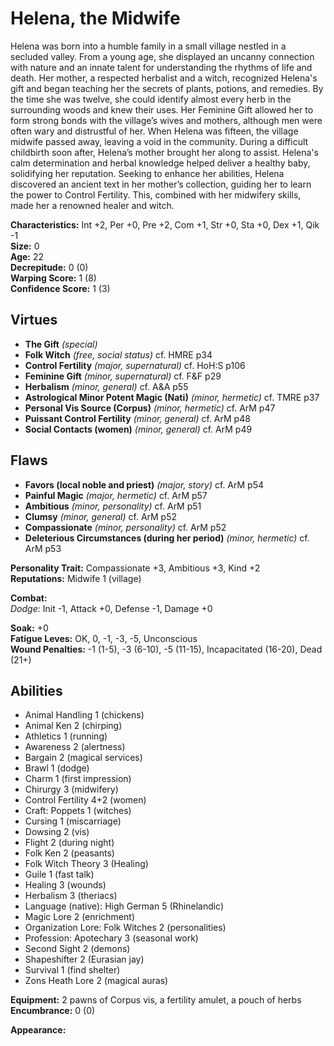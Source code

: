 # Helena, the Midwife
Helena was born into a humble family in a small village nestled in a secluded valley. From a young age, she displayed an uncanny connection with nature and an innate talent for understanding the rhythms of life and death. Her mother, a respected herbalist and a witch, recognized Helena's gift and began teaching her the secrets of plants, potions, and remedies. By the time she was twelve, she could identify almost every herb in the surrounding woods and knew their uses. Her Feminine Gift allowed her to form strong bonds with the village’s wives and mothers, although men were often wary and distrustful of her.
When Helena was fifteen, the village midwife passed away, leaving a void in the community. During a difficult childbirth soon after, Helena’s mother brought her along to assist. Helena's calm determination and herbal knowledge helped deliver a healthy baby, solidifying her reputation. Seeking to enhance her abilities, Helena discovered an ancient text in her mother’s collection, guiding her to learn the power to Control Fertility. This, combined with her midwifery skills, made her a renowned healer and witch.

**Characteristics:** Int +2, Per +0, Pre +2, Com +1, Str +0, Sta +0, Dex +1, Qik -1  
**Size:** 0  
**Age:** 22  
**Decrepitude:** 0 (0)  
**Warping Score:** 1 (8)  
**Confidence Score:** 1 (3)  
## Virtues  
- **The Gift** _(special)_  
- **Folk Witch** _(free, social status)_ cf. HMRE p34
- **Control Fertility** _(major, supernatural)_ cf. HoH:S p106
- **Feminine Gift** _(minor, supernatural)_ cf. F&F p29
- **Herbalism** _(minor, general)_ cf. A&A p55
- **Astrological Minor Potent Magic (Nati)** _(minor, hermetic)_ cf. TMRE p37
- **Personal Vis Source (Corpus)** _(minor, hermetic)_ cf. ArM p47
- **Puissant Control Fertility** _(minor, general)_ cf. ArM p48  
- **Social Contacts (women)** _(minor, general)_ cf. ArM p49
## Flaws  
- **Favors (local noble and priest)** _(major, story)_ cf. ArM p54
- **Painful Magic** _(major, hermetic)_ cf. ArM p57
- **Ambitious** _(minor, personality)_ cf. ArM p51
- **Clumsy** _(minor, general)_ cf. ArM p52
- **Compassionate** _(minor, personality)_ cf. ArM p52
- **Deleterious Circumstances (during her period)** _(minor, hermetic)_ cf. ArM p53  
  
**Personality Trait:** Compassionate +3, Ambitious +3, Kind +2  
**Reputations:** Midwife 1 (village)  
  
**Combat:**  
*Dodge*: Init -1, Attack +0, Defense -1, Damage +0  
  
**Soak:** +0  
**Fatigue Leves:** OK, 0, -1, -3, -5, Unconscious  
**Wound Penalties:** -1 (1-5), -3 (6-10), -5 (11-15), Incapacitated (16-20), Dead (21+)  
## Abilities  
+ Animal Handling 1 (chickens)  
+ Animal Ken 2 (chirping)  
+ Athletics 1 (running)  
+ Awareness 2 (alertness)  
+ Bargain 2 (magical services)  
+ Brawl 1 (dodge)  
+ Charm 1 (first impression)  
+ Chirurgy 3 (midwifery)  
+ Control Fertility 4+2 (women)  
+ Craft: Poppets 1 (witches)  
+ Cursing 1 (miscarriage)  
+ Dowsing 2 (vis)  
+ Flight 2 (during night)  
+ Folk Ken 2 (peasants)  
+ Folk Witch Theory 3 (Healing)  
+ Guile 1 (fast talk)  
+ Healing 3 (wounds)  
+ Herbalism 3 (theriacs)  
+ Language (native): High German 5 (Rhinelandic)  
+ Magic Lore 2 (enrichment)
+ Organization Lore: Folk Witches 2 (personalities)
+ Profession: Apotechary 3 (seasonal work)  
+ Second Sight 2 (demons)  
+ Shapeshifter 2 (Eurasian jay)  
+ Survival 1 (find shelter)  
+ Zons Heath Lore 2 (magical auras)  
  
**Equipment:** 2 pawns of Corpus vis, a fertility amulet, a pouch of herbs  
**Encumbrance:** 0 (0)  
  
**Appearance:**